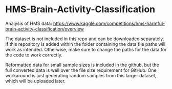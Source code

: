 # HMS-Brain-Activity-Classification

Analysis of HMS data: https://www.kaggle.com/competitions/hms-harmful-brain-activity-classification/overview

The dataset is not included in this repo and can be downloaded separately. If this repository is added within the folder containing the data file paths will work as intended. Otherwise, make sure to change the paths for the data for the code to work correctly.

Reformatted data for small sample sizes is included in the github, but the full converted data is well over the file size requirement for GitHub. One workaround is just generating random samples from this larger dataset, which will be uploaded later.